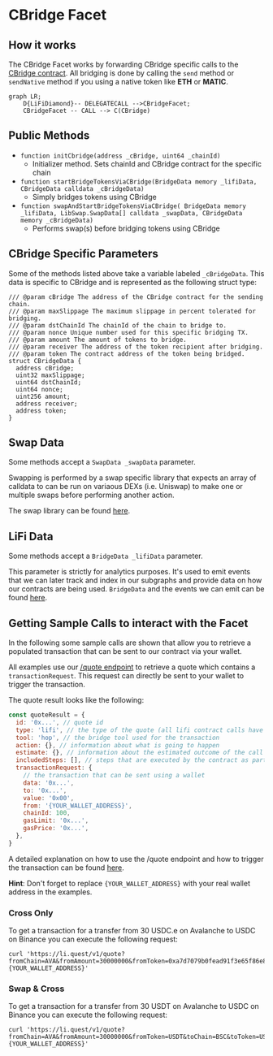 # CBridge Facet

## How it works

The CBridge Facet works by forwarding CBridge specific calls to the [CBridge contract](https://github.com/celer-network/sgn-v2-contracts/blob/main/contracts/Bridge.sol). All bridging is done by calling the `send` method or `sendNative` method if you using a native token like **ETH** or **MATIC**.

```mermaid
graph LR;
    D{LiFiDiamond}-- DELEGATECALL -->CBridgeFacet;
    CBridgeFacet -- CALL --> C(CBridge)
```

## Public Methods

- `function initCbridge(address _cBridge, uint64 _chainId)`
  - Initializer method. Sets chainId and CBridge contract for the specific chain
- `function startBridgeTokensViaCBridge(BridgeData memory _lifiData, CBridgeData calldata _cBridgeData)`
  - Simply bridges tokens using CBridge
- `function swapAndStartBridgeTokensViaCBridge( BridgeData memory _lifiData, LibSwap.SwapData[] calldata _swapData, CBridgeData memory _cBridgeData)`
  - Performs swap(s) before bridging tokens using CBridge

## CBridge Specific Parameters

Some of the methods listed above take a variable labeled `_cBridgeData`. This data is specific to CBridge and is represented as the following struct type:

```solidity
/// @param cBridge The address of the CBridge contract for the sending chain.
/// @param maxSlippage The maximum slippage in percent tolerated for bridging.
/// @param dstChainId The chainId of the chain to bridge to.
/// @param nonce Unique number used for this specific bridging TX.
/// @param amount The amount of tokens to bridge.
/// @param receiver The address of the token recipient after bridging.
/// @param token The contract address of the token being bridged.
struct CBridgeData {
  address cBridge;
  uint32 maxSlippage;
  uint64 dstChainId;
  uint64 nonce;
  uint256 amount;
  address receiver;
  address token;
}

```

## Swap Data

Some methods accept a `SwapData _swapData` parameter.

Swapping is performed by a swap specific library that expects an array of calldata to can be run on variaous DEXs (i.e. Uniswap) to make one or multiple swaps before performing another action.

The swap library can be found [here](../src/Libraries/LibSwap.sol).

## LiFi Data

Some methods accept a `BridgeData _lifiData` parameter.

This parameter is strictly for analytics purposes. It's used to emit events that we can later track and index in our subgraphs and provide data on how our contracts are being used. `BridgeData` and the events we can emit can be found [here](../src/Interfaces/ILiFi.sol).

## Getting Sample Calls to interact with the Facet

In the following some sample calls are shown that allow you to retrieve a populated transaction that can be sent to our contract via your wallet.

All examples use our [/quote endpoint](https://apidocs.li.fi/reference/get_quote) to retrieve a quote which contains a `transactionRequest`. This request can directly be sent to your wallet to trigger the transaction.

The quote result looks like the following:

```javascript
const quoteResult = {
  id: '0x...', // quote id
  type: 'lifi', // the type of the quote (all lifi contract calls have the type "lifi")
  tool: 'hop', // the bridge tool used for the transaction
  action: {}, // information about what is going to happen
  estimate: {}, // information about the estimated outcome of the call
  includedSteps: [], // steps that are executed by the contract as part of this transaction, e.g. a swap step and a cross step
  transactionRequest: {
    // the transaction that can be sent using a wallet
    data: '0x...',
    to: '0x...',
    value: '0x00',
    from: '{YOUR_WALLET_ADDRESS}',
    chainId: 100,
    gasLimit: '0x...',
    gasPrice: '0x...',
  },
}
```

A detailed explanation on how to use the /quote endpoint and how to trigger the transaction can be found [here](https://docs.li.fi/products/more-integration-options/li.fi-api/transferring-tokens-example).

**Hint**: Don't forget to replace `{YOUR_WALLET_ADDRESS}` with your real wallet address in the examples.

### Cross Only

To get a transaction for a transfer from 30 USDC.e on Avalanche to USDC on Binance you can execute the following request:

```shell
curl 'https://li.quest/v1/quote?fromChain=AVA&fromAmount=30000000&fromToken=0xa7d7079b0fead91f3e65f86e8915cb59c1a4c664&toChain=BSC&toToken=USDC&slippage=0.03&allowBridges=cbridge&fromAddress={YOUR_WALLET_ADDRESS}'
```

### Swap & Cross

To get a transaction for a transfer from 30 USDT on Avalanche to USDC on Binance you can execute the following request:

```shell
curl 'https://li.quest/v1/quote?fromChain=AVA&fromAmount=30000000&fromToken=USDT&toChain=BSC&toToken=USDC&slippage=0.03&allowBridges=cbridge&fromAddress={YOUR_WALLET_ADDRESS}'
```
